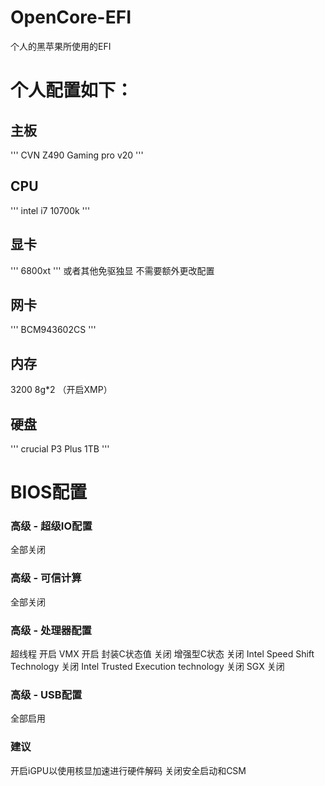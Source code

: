 # OpenCore-EFI
个人的黑苹果所使用的EFI

# 个人配置如下：
## 主板
'''
CVN Z490 Gaming pro v20
'''

## CPU
'''
intel i7 10700k
'''

## 显卡
'''
6800xt
'''
或者其他免驱独显
不需要额外更改配置

## 网卡
'''
BCM943602CS
'''

## 内存
3200 8g*2
（开启XMP）

## 硬盘
'''
crucial P3 Plus 1TB
'''

# BIOS配置
### 高级 - 超级IO配置
全部关闭
### 高级 - 可信计算
全部关闭
### 高级 - 处理器配置
超线程 开启
VMX 开启
封装C状态值  关闭
增强型C状态  关闭
Intel Speed Shift Technology 关闭
Intel Trusted Execution technology 关闭
SGX 关闭
### 高级 - USB配置
全部启用
### 建议
开启iGPU以使用核显加速进行硬件解码
关闭安全启动和CSM
